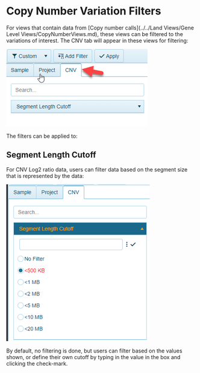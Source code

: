 # Copy Number Variation Filters

For views that contain data from [Copy number calls](../../Land Views/Gene Level Views/CopyNumberViews.md), these views can be filtered to the variations of interest. The CNV tab will appear in these views for filtering:

![CNV_filter](../../images/CNV_Filter.png)

The filters can be applied to:

## Segment Length Cutoff

For CNV Log2 ratio data, users can filter data based on the segment size that is represented by the data:

![CNV_filter](../../images/segment_filter.png)

By default, no filtering is done, but users can filter based on the values shown, or define their own cutoff by typing in the value in the box and clicking the check-mark.
